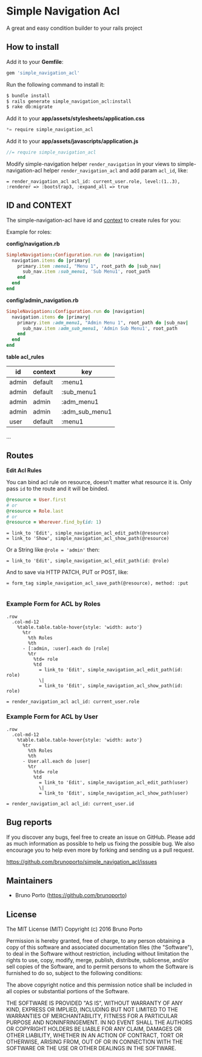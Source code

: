 # Simple Navigation Acl 

A great and easy condition builder to your rails project

## How to install

Add it to your **Gemfile**: 
```ruby
gem 'simple_navigation_acl'
```

Run the following command to install it:
```sh
$ bundle install
$ rails generate simple_navigation_acl:install
$ rake db:migrate
```

Add it to your **app/assets/stylesheets/application.css**
```js
*= require simple_navigation_acl
```

Add it to your **app/assets/javascripts/application.js**
```js
//= require simple_navigation_acl
```

Modify simple-navigation helper `render_navigation` in your views to simple-navigation-acl helper `render_navigation_acl` and add param `acl_id`, like:
```haml
= render_navigation_acl acl_id: current_user.role, level:(1..3), :renderer => :bootstrap3, :expand_all => true
```

## ID and CONTEXT

The simple-navigation-acl have id and [context](https://github.com/codeplant/simple-navigation/wiki/Configuration) to create rules for you:

Example for roles:

**config/navigation.rb**

```ruby
SimpleNavigation::Configuration.run do |navigation|
  navigation.items do |primary|
    primary.item :menu1, "Menu 1", root_path do |sub_nav|
      sub_nav.item :sub_menu1, 'Sub Menu1', root_path
    end
  end
end
```

**config/admin_navigation.rb**

```ruby
SimpleNavigation::Configuration.run do |navigation|
  navigation.items do |primary|
    primary.item :adm_menu1, "Admin Menu 1", root_path do |sub_nav|
      sub_nav.item :adm_sub_menu1, 'Admin Sub Menu1', root_path
    end
  end
end
```

**table acl_rules**

id | context | key
--- | --- | ---
admin | default | :menu1
admin | default | :sub_menu1
admin | admin | :adm_menu1
admin | admin | :adm_sub_menu1
user | default | :menu1
...

## Routes

**Edit Acl Rules**

You can bind acl rule on resource, doesn't matter what resource it is.
Only pass `id` to the route and it will be binded.

```ruby
@resource = User.first
# or
@resource = Role.last
# or
@resource = Wherever.find_by(id: 1)
```

```haml
= link_to 'Edit', simple_navigation_acl_edit_path(@resource)
= link_to 'Show', simple_navigation_acl_show_path(@resource)
```

Or a String like `@role = 'admin'` then:
```haml
= link_to 'Edit', simple_navigation_acl_edit_path(id: @role)
```

And to save via HTTP PATCH, PUT or POST, like:
```haml
= form_tag simple_navigation_acl_save_path(@resource), method: :put
    
```

### Example Form for ACL by Roles

```haml
.row
  .col-md-12
    %table.table.table-hover{style: 'width: auto'}
      %tr
        %th Roles
        %th
      - [:admin, :user].each do |role|
        %tr
          %td= role
          %td
            = link_to 'Edit', simple_navigation_acl_edit_path(id: role)
            \|
            = link_to 'Edit', simple_navigation_acl_show_path(id: role)
```

```haml
= render_navigation_acl acl_id: current_user.role
```

### Example Form for ACL by User

```haml
.row
  .col-md-12
    %table.table.table-hover{style: 'width: auto'}
      %tr
        %th Roles
        %th
      - User.all.each do |user|
        %tr
          %td= role
          %td
            = link_to 'Edit', simple_navigation_acl_edit_path(user)
            \|
            = link_to 'Edit', simple_navigation_acl_show_path(user)
```

```haml
= render_navigation_acl acl_id: current_user.id
```

## Bug reports

If you discover any bugs, feel free to create an issue on GitHub. Please add as much information as
possible to help us fixing the possible bug. We also encourage you to help even more by forking and
sending us a pull request.

https://github.com/brunoporto/simple_navigation_acl/issues

## Maintainers

* Bruno Porto (https://github.com/brunoporto)

## License

The MIT License (MIT)
Copyright (c) 2016 Bruno Porto

Permission is hereby granted, free of charge, to any person obtaining a copy of this software and associated documentation files (the "Software"), to deal in the Software without restriction, including without limitation the rights to use, copy, modify, merge, publish, distribute, sublicense, and/or sell copies of the Software, and to permit persons to whom the Software is furnished to do so, subject to the following conditions:

The above copyright notice and this permission notice shall be included in all copies or substantial portions of the Software.

THE SOFTWARE IS PROVIDED "AS IS", WITHOUT WARRANTY OF ANY KIND, EXPRESS OR IMPLIED, INCLUDING BUT NOT LIMITED TO THE WARRANTIES OF MERCHANTABILITY, FITNESS FOR A PARTICULAR PURPOSE AND NONINFRINGEMENT. IN NO EVENT SHALL THE AUTHORS OR COPYRIGHT HOLDERS BE LIABLE FOR ANY CLAIM, DAMAGES OR OTHER LIABILITY, WHETHER IN AN ACTION OF CONTRACT, TORT OR OTHERWISE, ARISING FROM, OUT OF OR IN CONNECTION WITH THE SOFTWARE OR THE USE OR OTHER DEALINGS IN THE SOFTWARE.